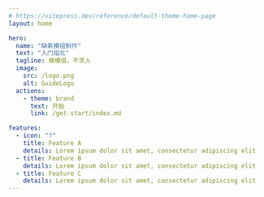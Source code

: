 ```yaml
---
# https://vitepress.dev/reference/default-theme-home-page
layout: home

hero:
  name: "缺氧模组制作"
  text: "入门指北"
  tagline: 做模组，不求人
  image:
    src: /logo.png
    alt: GuideLogo
  actions:
    - theme: brand
      text: 开始
      link: /get-start/index.md

features:
  - icon: "?"
    title: Feature A
    details: Lorem ipsum dolor sit amet, consectetur adipiscing elit
  - title: Feature B
    details: Lorem ipsum dolor sit amet, consectetur adipiscing elit
  - title: Feature C
    details: Lorem ipsum dolor sit amet, consectetur adipiscing elit
---
```

